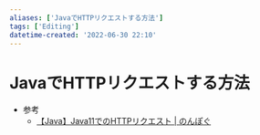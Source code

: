 ```yaml
---
aliases: ['JavaでHTTPリクエストする方法']
tags: ['Editing']
datetime-created: '2022-06-30 22:10'
---
```


# JavaでHTTPリクエストする方法

- 参考
	- [【Java】Java11でのHTTPリクエスト | のんぽぐ](https://nompor.com/2019/06/30/post-5303/)